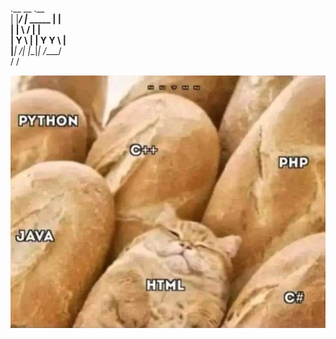 .__     __          .__        
|  |___/  |_  _____ |  |       
|  |  \   __\/     \|  |       
|   Y  \  | |  Y Y  \  |__     
|___|  /__| |__|_|  /____/     
     \/           \/           

![Texto alternativo](https://github.com/AleX-17r/CSS/blob/main/random-images/html.png)

